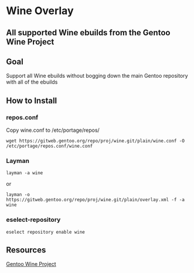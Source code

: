Wine Overlay
============
All supported Wine ebuilds from the Gentoo Wine Project
--------------------------------------------------------


Goal
----
Support all Wine ebuilds without bogging down the main Gentoo repository with all of the ebuilds

How to Install
--------------

### repos.conf

Copy wine.conf to /etc/portage/repos/

    wget https://gitweb.gentoo.org/repo/proj/wine.git/plain/wine.conf -O /etc/portage/repos.conf/wine.conf

### Layman

    layman -a wine

or

    layman -o https://gitweb.gentoo.org/repo/proj/wine.git/plain/overlay.xml -f -a wine

### eselect-repository

    eselect repository enable wine

Resources
---------

[Gentoo Wine Project](https://wiki.gentoo.org/wiki/Project:Wine)
